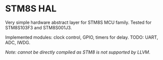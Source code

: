 # STM8S HAL

Very simple hardware abstract layer for STM8S MCU family. Tested for STM8S103F3 and STM8S001J3.

Implemented modules: clock control, GPIO, timers for delay. TODO: UART, ADC, IWDG.

*Note: cannot be directly compiled as STM8 is not supported by LLVM*.

